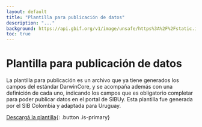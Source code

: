 ```yaml
---
layout: default
title: "Plantilla para publicación de datos"
description: "..."
background: https://api.gbif.org/v1/image/unsafe/https%3A%2F%2Fstatic.inaturalist.org%2Fphotos%2F110871053%2Foriginal.jpg%3F1611360477
toc: true
---
```


# Plantilla para publicación de datos

La plantilla para publicación es un archivo que ya tiene generados los campos del estándar DarwinCore, y se acompaña además con una definición de cada uno, indicando los campos que es obligatorio completar para poder publicar datos en el portal de SIBUy. Esta plantilla fue generada por el SIB Colombia y adaptada para Uruguay.

[Descargá la plantilla](){: .button .is-primary}